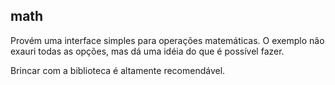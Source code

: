 ## math

Provém uma interface simples para operações matemáticas.
O exemplo não exauri todas as opções, mas dá uma idéia do que é possível fazer.


Brincar com a biblioteca é altamente recomendável.